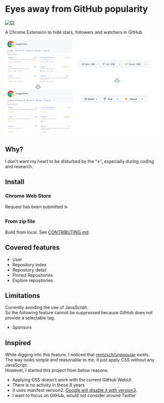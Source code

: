 # Eyes away from GitHub popularity

[![CI](https://github.com/kachick/eyes_away_from_github-popularity/actions/workflows/lint.yml/badge.svg?branch=main)](https://github.com/kachick/eyes_away_from_github-popularity/actions/workflows/lint.yml?query=event%3Apush++)

A Chrome Extension to hide stars, followers and watchers in GitHub

![Screen Shot](assets/screenshot-overview.png)

## Why?

I don't want my heart to be disturbed by the "±", especially during coding and research.

## Install

### Chrome Web Store

Request has been submitted ☕

### From zip file

Build from local. See [CONTRIBUTING.md](CONTRIBUTING.md).

## Covered features

- User
- Repository index
- Repository detail
- Pinned Repositories
- Explore repositories

## Limitations

Currently avoiding the use of JavaScript.\
So the following feature cannot be suppressed because GitHub does not provide a selectable tag.

- Sponsors

## Inspired

While digging into this feature, I noticed that [rentzsch/unpopular](https://github.com/rentzsch/unpopular/tree/863963e26c1a758a53eb33747e0fec6f26ac130d) exists.\
The way looks simple and reasonable to me, it just apply CSS without any JavaScript.\
However, I started this project from below reasons.

- Applying CSS doesn't work with the current GitHub WebUI
- There is no activity in these 8 years
- It uses manifest version2. [Google will disable it with version3](https://developer.chrome.com/docs/extensions/mv3/mv2-sunset/).
- I want to focus on GitHub, would not consider around Twitter
